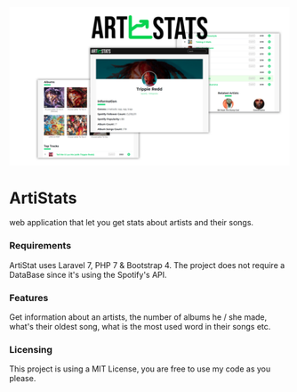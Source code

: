![Preview of ArtiStats](https://github.com/gabrielgrenier/ArtiStats/blob/master/screenshots/previewSiteGit.png)

# ArtiStats
web application that let you get stats about artists and their songs.

### Requirements
ArtiStat uses Laravel 7, PHP 7 & Bootstrap 4. The project does not require a DataBase since it's using the Spotify's API.

### Features
Get information about an artists, the number of albums he / she made, what's their oldest song, what is the most used word in their songs etc.

### Licensing
This project is using a MIT License, you are free to use my code as you please.

